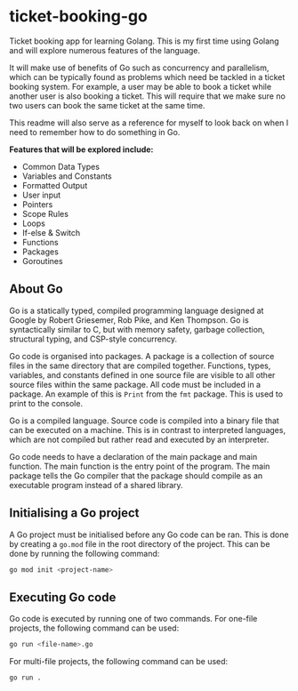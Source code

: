 # ticket-booking-go

Ticket booking app for learning Golang. This is my first time using Golang and will explore numerous features of the language.

It will make use of benefits of Go such as concurrency and parallelism, which can be typically found as problems which need be tackled in a ticket booking system. For example, a user may be able to book a ticket while another user is also booking a ticket. This will require that we make sure no two users can book the same ticket at the same time.

This readme will also serve as a reference for myself to look back on when I need to remember how to do something in Go.


**Features that will be explored include:**
- Common Data Types
- Variables and Constants
- Formatted Output
- User input
- Pointers
- Scope Rules
- Loops
- If-else & Switch
- Functions
- Packages
- Goroutines


## About Go

Go is a statically typed, compiled programming language designed at Google by Robert Griesemer, Rob Pike, and Ken Thompson. Go is syntactically similar to C, but with memory safety, garbage collection, structural typing, and CSP-style concurrency.

Go code is organised into packages. A package is a collection of source files in the same directory that are compiled together. Functions, types, variables, and constants defined in one source file are visible to all other source files within the same package. All code must be included in a package. An example of this is `Print` from the `fmt` package. This is used to print to the console.

Go is a compiled language. Source code is compiled into a binary file that can be executed on a machine. This is in contrast to interpreted languages, which are not compiled but rather read and executed by an interpreter.

Go code needs to have a declaration of the main package and main function. The main function is the entry point of the program. The main package tells the Go compiler that the package should compile as an executable program instead of a shared library.


## Initialising a Go project

A Go project must be initialised before any Go code can be ran. This is done by creating a `go.mod` file in the root directory of the project. This can be done by running the following command:

```bash
go mod init <project-name>
```

## Executing Go code

Go code is executed by running one of two commands. For one-file projects, the following command can be used:

```bash
go run <file-name>.go
```

For multi-file projects, the following command can be used:

```bash
go run .
```